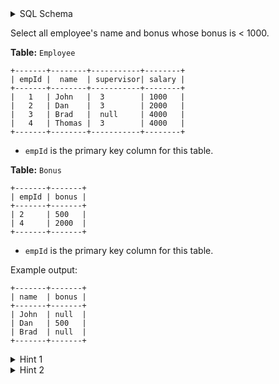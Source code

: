 <details>
<summary> SQL Schema</summary>

```sql
DROP TABLE IF EXISTS Employee;

CREATE TABLE IF NOT EXISTS
  Employee (EmpId int, Name varchar(255), Supervisor int, Salary int);

INSERT INTO
  Employee (EmpId, Name, Supervisor, Salary)
VALUES
  ('3', 'Brad', NULL, '4000'),
  ('1', 'John', '3', '1000'),
  ('2', 'Dan', '3', '2000'),
  ('4', 'Thomas', '3', '4000');

DROP TABLE IF EXISTS Bonus;

CREATE TABLE IF NOT EXISTS
  Bonus (EmpId int, Bonus int);

INSERT INTO
  Bonus (EmpId, Bonus)
VALUES
  ('2', '500'),
  ('4', '2000');
```

</details>

Select all employee's name and bonus whose bonus is < 1000.

**Table:** `Employee`

```
+-------+--------+-----------+--------+
| empId |  name  | supervisor| salary |
+-------+--------+-----------+--------+
|   1   | John   |  3        | 1000   |
|   2   | Dan    |  3        | 2000   |
|   3   | Brad   |  null     | 4000   |
|   4   | Thomas |  3        | 4000   |
+-------+--------+-----------+--------+
```

- `empId` is the primary key column for this table.

**Table:** `Bonus`

```
+-------+-------+
| empId | bonus |
+-------+-------+
| 2     | 500   |
| 4     | 2000  |
+-------+-------+
```

- `empId` is the primary key column for this table.

Example output:

```
+-------+-------+
| name  | bonus |
+-------+-------+
| John  | null  |
| Dan   | 500   |
| Brad  | null  |
+-------+-------+
```

<details>
<summary> Hint 1</summary>

If the `EmpId` in table `Employee` has no match in table `Bonus`, we consider that the corresponding bonus is `null` and `null` is smaller than `1000`.

</details>

<details>
<summary> Hint 2</summary>

Inner join is the default join, we can solve the mismatching problem by using outer join.

</details>